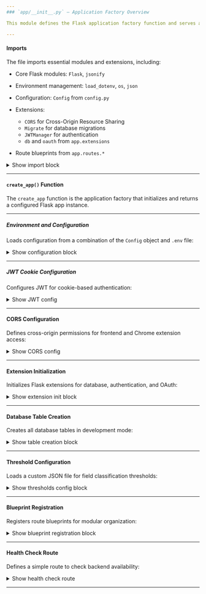 ```yaml
---
### `app/__init__.py` – Application Factory Overview

This module defines the Flask application factory function and serves as the entry point for initializing and configuring the backend of the system.

---
```


#### Imports

The file imports essential modules and extensions, including:

* Core Flask modules: `Flask`, `jsonify`
* Environment management: `load_dotenv`, `os`, `json`
* Configuration: `Config` from `config.py`
* Extensions:

  * `CORS` for Cross-Origin Resource Sharing
  * `Migrate` for database migrations
  * `JWTManager` for authentication
  * `db` and `oauth` from `app.extensions`
* Route blueprints from `app.routes.*`

<details>
<summary>Show import block</summary>

```python
from flask import Flask, jsonify
from flask_cors import CORS
from flask_migrate import Migrate
from flask_jwt_extended import JWTManager
from config import Config
from app.extensions import db, oauth
from app.routes.jobs_routes import job_bp
from app.routes.letter_generator import letter_generator_bp
from app.routes.user_profiles_routes import user_profiles_routes_bp
from app.routes.auth_routes import auth_bp
from app.routes.proxy_routes import proxy_bp
from app.routes.embed_routes import embed_bp
from app.routes.autofill_routes import autofill_bp
from app.routes.chatbot_routes import chatbot_bp
from dotenv import load_dotenv
import os
import json
```

</details>

---

#### `create_app()` Function

The `create_app` function is the application factory that initializes and returns a configured Flask app instance.

---

##### Environment and Configuration

Loads configuration from a combination of the `Config` object and `.env` file:

<details>
<summary>Show configuration block</summary>

```python
load_dotenv()
app = Flask(__name__)
app.config.from_object(Config)
app.config["SECRET_KEY"] = os.getenv("SECRET_KEY", "fallback-secret2")
app.config["JWT_SECRET_KEY"] = os.getenv("JWT_SECRET_KEY", "fallback-secret")
app.config["SQLALCHEMY_DATABASE_URI"] = os.getenv("DATABASE_URL")
app.config["OPENAI_API_KEY"] = os.getenv("OPENAI_API_KEY")
```

</details>

---

##### JWT Cookie Configuration

Configures JWT for cookie-based authentication:

<details>
<summary>Show JWT config</summary>

```python
app.config["JWT_TOKEN_LOCATION"] = ["cookies"]
app.config["JWT_COOKIE_SECURE"] = False
app.config["JWT_COOKIE_SAMESITE"] = "Lax"
app.config["JWT_COOKIE_CSRF_PROTECT"] = False
```

</details>

---

#### CORS Configuration

Defines cross-origin permissions for frontend and Chrome extension access:

<details>
<summary>Show CORS config</summary>

```python
CORS(app, resources={
    r"/api/*": {
        "origins": [
            "chrome-extension://micccolehgefkhdjlalncmomknlankaj",
            "http://localhost:3000"
        ],
        "supports_credentials": True
    },
    r"/proxy/*": {
        "origins": "*",
        "supports_credentials": False
    }
})
```

</details>

---

#### Extension Initialization

Initializes Flask extensions for database, authentication, and OAuth:

<details>
<summary>Show extension init block</summary>

```python
db.init_app(app)
jwt.init_app(app)
oauth.init_app(app)
Migrate(app, db)
```

</details>

---

#### Database Table Creation

Creates all database tables in development mode:

<details>
<summary>Show table creation block</summary>

```python
with app.app_context():
    db.create_all()
    print("Database tables created successfully")
```

</details>

---

#### Threshold Configuration

Loads a custom JSON file for field classification thresholds:

<details>
<summary>Show thresholds config block</summary>

```python
thresholds_path = os.path.join(app.root_path, 'config', 'thresholds.json')
with open(thresholds_path) as f:
    app.config['FIELD_TYPE_THRESHOLDS'] = json.load(f)
```

</details>

---

#### Blueprint Registration

Registers route blueprints for modular organization:

<details>
<summary>Show blueprint registration block</summary>

```python
app.register_blueprint(job_bp, url_prefix="/api/jobs")
app.register_blueprint(letter_generator_bp, url_prefix="/api/letter-generator")
app.register_blueprint(user_profiles_routes_bp, url_prefix="/api/user-profile")
app.register_blueprint(auth_bp, url_prefix="/api/auth")
app.register_blueprint(proxy_bp, url_prefix="/proxy")
app.register_blueprint(embed_bp, url_prefix="/api/embed")
app.register_blueprint(autofill_bp, url_prefix="/api/autofill")
app.register_blueprint(chatbot_bp, url_prefix="/api/chat")
```

</details>

---

#### Health Check Route

Defines a simple route to check backend availability:

<details>
<summary>Show health check route</summary>

```python
@app.route('/api/', methods=['GET'])
def backend_status():
    return jsonify({"message": "✅ Backend is running on port 5050!"})
```

</details>

---
